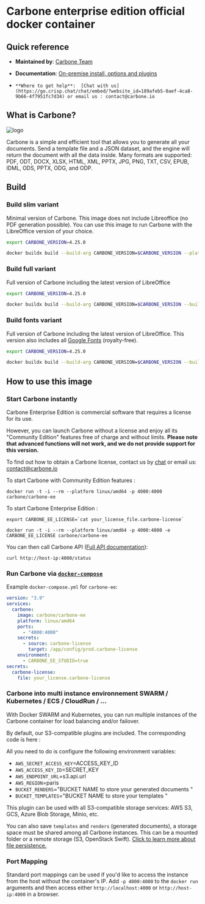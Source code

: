 # Carbone enterprise edition official docker container

## Quick reference

- 	**Maintained by**:  [Carbone Team](https://carbone.io)

- 	**Documentation**: [On-premise install, options and plugins](https://carbone.io/on-premise.html)

-	  **Where to get help**:  [Chat with us](https://go.crisp.chat/chat/embed/?website_id=189afeb5-0aef-4ca8-9b66-4f7951fc7d34) or email us : contact@carbone.io

## What is Carbone?

![logo](https://carbone-media.s3.us-east-1.amazonaws.com/20240213_logo_V3_200px.png)

Carbone is a simple and efficient tool that allows you to generate all your documents.
Send a template file and a JSON dataset, and the engine will return the document with all the data inside. Many formats are supported: PDF, ODT, DOCX, XLSX, HTML, XML, PPTX, JPG, PNG, TXT, CSV, EPUB, IDML, ODS, PPTX, ODG, and ODP.

## Build

### Build slim variant

Minimal version of Carbone. This image does not include Libreoffice (no PDF generation possible). You can use this image to run Carbone with the LibreOffice version of your choice.

```bash
export CARBONE_VERSION=4.25.0

docker buildx build --build-arg CARBONE_VERSION=$CARBONE_VERSION --platform linux/arm64/v8,linux/amd64 --tag carbone/carbone-ee:$CARBONE_VERSION-slim --attest type=provenance,mode=max --sbom=true -f ./Dockerfile-slim .
```

### Build full variant

Full version of Carbone including the latest version of LibreOffice

```bash
export CARBONE_VERSION=4.25.0

docker buildx build --build-arg CARBONE_VERSION=$CARBONE_VERSION --build-arg LO_VERSION=24.8.2.1 --platform linux/arm64/v8,linux/amd64 --tag carbone/carbone-ee:full-$CARBONE_VERSION --attest type=provenance,mode=max --sbom=true -f ./Dockerfile .
```

### Build fonts variant

Full version of Carbone including the latest version of LibreOffice. This version also includes all [Google Fonts](https://fonts.google.com) (royalty-free).

```bash
export CARBONE_VERSION=4.25.0

docker buildx build --build-arg CARBONE_VERSION=$CARBONE_VERSION --build-arg LO_VERSION=24.8.2.1 --platform linux/arm64/v8,linux/amd64 --tag carbone/carbone-ee:full-$CARBONE_VERSION-fonts --attest type=provenance,mode=max --sbom=true -f ./Dockerfile-fonts .
```

## How to use this image

### Start Carbone instantly

Carbone Enterprise Edition is commercial software that requires a license for its use.

However, you can launch Carbone without a license and enjoy all its "Community Edition" features free of charge and without limits.
**Please note that advanced functions will not work, and we do not provide support for this version.**

To find out how to obtain a Carbone license, contact us by [chat](https://go.crisp.chat/chat/embed/?website_id=189afeb5-0aef-4ca8-9b66-4f7951fc7d34) or email us: contact@carbone.io

To start Carbone with Community Edition features : 
```console
docker run -t -i --rm --platform linux/amd64 -p 4000:4000 carbone/carbone-ee
```

To start Carbone Enterprise Edition : 
```console
export CARBONE_EE_LICENSE=`cat your_license_file.carbone-license`

docker run -t -i --rm --platform linux/amd64 -p 4000:4000 -e CARBONE_EE_LICENSE carbone/carbone-ee
```

You can then call Carbone API ([Full API documentation](https://carbone.io/api-reference.html#carbone-cloud-api)): 
```console
curl http://host-ip:4000/status
```

### Run Carbone via [`docker-compose`](https://github.com/docker/compose)

Example `docker-compose.yml` for `carbone-ee`:
```yaml
version: "3.9"
services:
  carbone:
    image: carbone/carbone-ee
    platform: linux/amd64
    ports:
      - "4000:4000"
    secrets:
      - source: carbone-license
        target: /app/config/prod.carbone-license
    environment:
      - CARBONE_EE_STUDIO=true
secrets:
  carbone-license:
    file: your_license.carbone-license
```

### Carbone into multi instance environnement SWARM / Kubernetes / ECS / CloudRun / ...

With Docker SWARM and Kubernetes, you can run multiple instances of the Carbone container for load balancing and/or failover. 

By default, our S3-compatible plugins are included. The corresponding code is here : 

All you need to do is configure the following environment variables: 
 - `AWS_SECRET_ACCESS_KEY`=ACCESS_KEY_ID
 - `AWS_ACCESS_KEY_ID`=SECRET_KEY
 - `AWS_ENDPOINT_URL`=s3.api.url
 - `AWS_REGION`=paris
 - `BUCKET_RENDERS`="BUCKET NAME to store your generated documents "
 - `BUCKET_TEMPLATES`="BUCKET NAME to store your templates "

This plugin can be used with all S3-compatible storage services: AWS S3, GCS, Azure Blob Storage, Minio, etc.


You can also save `templates` and `renders` (generated documents), a storage space must be shared among all Carbone instances. This can be a mounted folder or a remote storage (S3, OpenStack Swift). [Click to learn more about file persistence.](https://carbone.io/on-premise.html#server-storage-persistence)


### Port Mapping

Standard port mappings can be used if you'd like to access the instance from the host without the container's IP. Add `-p 4000:4000` to the `docker run` arguments and then access either `http://localhost:4000` or `http://host-ip:4000` in a browser.

